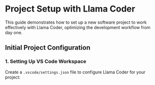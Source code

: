 # Project Setup with Llama Coder

This guide demonstrates how to set up a new software project to work effectively with Llama Coder, optimizing the development workflow from day one.

## Initial Project Configuration

### 1. Setting Up VS Code Workspace

Create a `.vscode/settings.json` file to configure Llama Coder for your project:


